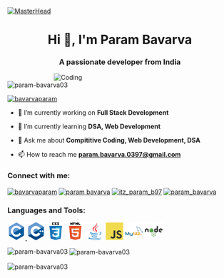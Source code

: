 [![MasterHead](https://https://1.bp.blogspot.com/-7A4WynwLsMw/XbBpCXG8fHI/AAAAAAAAMt4/uOa1bpLskYgrwGbllhSu2SDj_Mig8SXJQCLcBGAsYHQ/s1600/2000_600px.gif)](https://rishavchanda.io)
<h1 align="center">Hi 👋, I'm Param Bavarva</h1>
<h3 align="center">A passionate developer from India</h3>
<img align="right" width="400" src="https://camo.githubusercontent.com/7de37139d0b4c1ce40865e799b446c0e963a3dd8fb68d239707237c40604fa3d/68747470733a2f2f63646e2e6472696262626c652e636f6d2f75736572732f3733303730332f73637265656e73686f74732f363538313234332f6176656e746f2e676966" alt="Coding">


<p align="left"> <img src="https://komarev.com/ghpvc/?username=param-bavarva03&label=Profile%20views&color=0e75b6&style=flat" alt="param-bavarva03" /> </p>

<p align="left"> <a href="https://twitter.com/bavarvaparam" target="blank"><img src="https://img.shields.io/twitter/follow/bavarvaparam?logo=twitter&style=for-the-badge" alt="bavarvaparam" /></a> </p>

- 🔭 I’m currently working on **Full Stack Development**

- 🌱 I’m currently learning **DSA, Web Development**

- 💬 Ask me about **Compititive Coding, Web Development, DSA**

- 📫 How to reach me **param.bavarva.0397@gmail.com**

<h3 align="left">Connect with me:</h3>
<p align="left">
<a href="https://twitter.com/bavarvaparam" target="blank"><img align="center" src="https://raw.githubusercontent.com/rahuldkjain/github-profile-readme-generator/master/src/images/icons/Social/twitter.svg" alt="bavarvaparam" height="30" width="40" /></a>
<a href="https://www.linkedin.com/in/param-bavarva-b8a74b232/" target="blank"><img align="center" src="https://raw.githubusercontent.com/rahuldkjain/github-profile-readme-generator/master/src/images/icons/Social/linked-in-alt.svg" alt="param bavarva" height="30" width="40" /></a>
<a href="https://instagram.com/itz_param_b97" target="blank"><img align="center" src="https://raw.githubusercontent.com/rahuldkjain/github-profile-readme-generator/master/src/images/icons/Social/instagram.svg" alt="itz_param_b97" height="30" width="40" /></a>
<a href="https://www.codechef.com/users/param_bavarva" target="blank"><img align="center" src="https://cdn.jsdelivr.net/npm/simple-icons@3.1.0/icons/codechef.svg" alt="param_bavarva" height="30" width="40" /></a>
</p>

<h3 align="left">Languages and Tools:</h3>
<p align="left"> <a href="https://www.cprogramming.com/" target="_blank" rel="noreferrer"> <img src="https://raw.githubusercontent.com/devicons/devicon/master/icons/c/c-original.svg" alt="c" width="40" height="40"/> </a> 
<img src="https://raw.githubusercontent.com/devicons/devicon/master/icons/cplusplus/cplusplus-original.svg" alt="cplusplus" width="40" height="40"/> </a> <img src="https://raw.githubusercontent.com/devicons/devicon/master/icons/css3/css3-original-wordmark.svg" alt="css3" width="40" height="40"/> </a>  <img src="https://raw.githubusercontent.com/devicons/devicon/master/icons/html5/html5-original-wordmark.svg" alt="html5" width="40" height="40"/> </a>  <img src="https://raw.githubusercontent.com/devicons/devicon/master/icons/java/java-original.svg" alt="java" width="40" height="40"/> </a>  <img src="https://raw.githubusercontent.com/devicons/devicon/master/icons/javascript/javascript-original.svg" alt="javascript" width="40" height="40"/> </a>  <img src="https://raw.githubusercontent.com/devicons/devicon/master/icons/mysql/mysql-original-wordmark.svg" alt="mysql" width="40" height="40"/> </a>  <img src="https://raw.githubusercontent.com/devicons/devicon/master/icons/nodejs/nodejs-original-wordmark.svg" alt="nodejs" width="40" height="40"/> </a> </p>

<p><img align="left" src="https://github-readme-stats.vercel.app/api/top-langs?username=param-bavarva03&show_icons=true&locale=en&layout=compact" alt="param-bavarva03" /></p>

<p>&nbsp;<img align="center" src="https://github-readme-stats.vercel.app/api?username=param-bavarva03&show_icons=true&locale=en" alt="param-bavarva03" /></p>

<p><img align="center" src="https://github-readme-streak-stats.herokuapp.com/?user=param-bavarva03&" alt="param-bavarva03" /></p>
